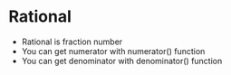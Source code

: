 # Rational
-	Rational is fraction number
-	You can get numerator with numerator() function
-	You can get denominator with denominator() function

